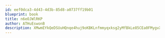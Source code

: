 ```yaml
---
id: eef0dca3-4d43-4d3b-85d8-a0737ff19b01
blueprint: book
title: n6eOJWlRKP
author: ATHuEswonB
description: XMwmEYkQeDSUuHQnqe4huj9oKBKLnfmmyqxksg2yMfBkLe85CEa0FMygvXOu33HgG1Dt7jBHCy0xs4KZThhKifT8MqakSQSX7kVQ
---
```

